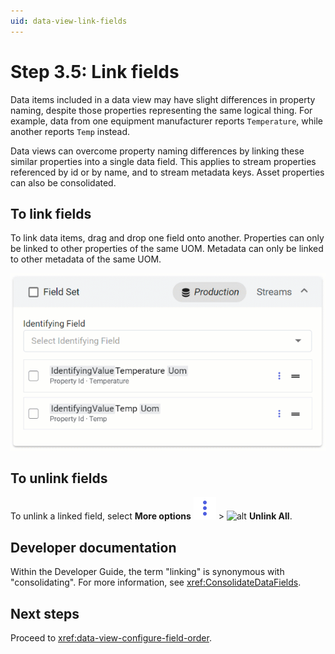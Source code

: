 ```yaml
---
uid: data-view-link-fields
---
```


# Step 3.5: Link fields

Data items included in a data view may have slight differences in property naming, despite those properties representing the same logical thing. For example, data from one equipment manufacturer reports `Temperature`, while another reports `Temp` instead.

Data views can overcome property naming differences by linking these similar properties into a single data field. This applies to stream properties referenced by id or by name, and to stream metadata keys. Asset properties can also be consolidated.

## To link fields

To link data items, drag and drop one field onto another. Properties can only be linked to other properties of the same UOM. Metadata can only be linked to other metadata of the same UOM.

![link fields](_images/link-fields.gif)

## To unlink fields

To unlink a linked field, select **More options** ![alt](../../_icons/branded/dots-vertical.svg) > ![alt](link-../../_icons/default/link-variant-off.svg) **Unlink All**.

## Developer documentation

Within the Developer Guide, the term "linking" is synonymous with "consolidating". For more information, see <xref:ConsolidateDataFields>.

## Next steps

Proceed to <xref:data-view-configure-field-order>.